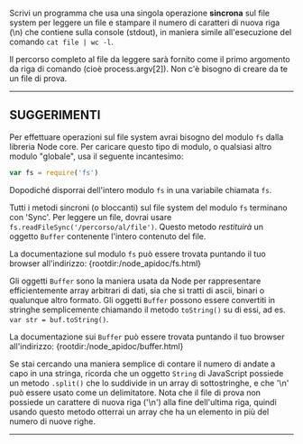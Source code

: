 Scrivi un programma che usa una singola operazione **sincrona** sul file system per leggere un file e stampare il numero di caratteri di nuova riga (\n) che contiene sulla console (stdout), in maniera simile all'esecuzione del comando `cat file | wc -l`.

Il percorso completo al file da leggere sarà fornito come il primo argomento da riga di comando (cioè process.argv[2]). Non c'è bisogno di creare da te un file di prova.

----------------------------------------------------------------------
## SUGGERIMENTI

Per effettuare operazioni sul file system avrai bisogno del modulo `fs` dalla libreria Node core. Per caricare questo tipo di modulo, o qualsiasi altro modulo "globale", usa il seguente incantesimo:

```js
var fs = require('fs')
```

Dopodiché disporrai dell'intero modulo `fs` in una variabile chiamata `fs`.

Tutti i metodi sincroni (o bloccanti) sul file system del modulo `fs` terminano con 'Sync'. Per leggere un file, dovrai usare `fs.readFileSync('/percorso/al/file')`. Questo metodo *restituirà* un oggetto `Buffer` contenente l'intero contenuto del file.

La documentazione sul modulo `fs` può essere trovata puntando il tuo browser all'indirizzo:
  {rootdir:/node_apidoc/fs.html}

Gli oggetti `Buffer` sono la maniera usata da Node per rappresentare efficientemente array arbitrari di dati, sia che si tratti di ascii, binari o qualunque altro formato. Gli oggetti `Buffer` possono essere convertiti in stringhe semplicemente chiamando il metodo `toString()` su di essi, ad es. `var str = buf.toString()`.

La documentazione sui `Buffer` può essere trovata puntando il tuo browser all'indirizzo:
  {rootdir:/node_apidoc/buffer.html}

Se stai cercando una maniera semplice di contare il numero di andate a capo in una stringa, ricorda che un oggetto `String` di JavaScript possiede un metodo `.split()` che lo suddivide in un array di sottostringhe, e che '\n' può essere usato come un delimitatore. Nota che il file di prova non possiede un carattere di nuova riga ('\n') alla fine dell'ultima riga, quindi usando questo metodo otterrai un array che ha un elemento in più del numero di nuove righe.

----------------------------------------------------------------------
